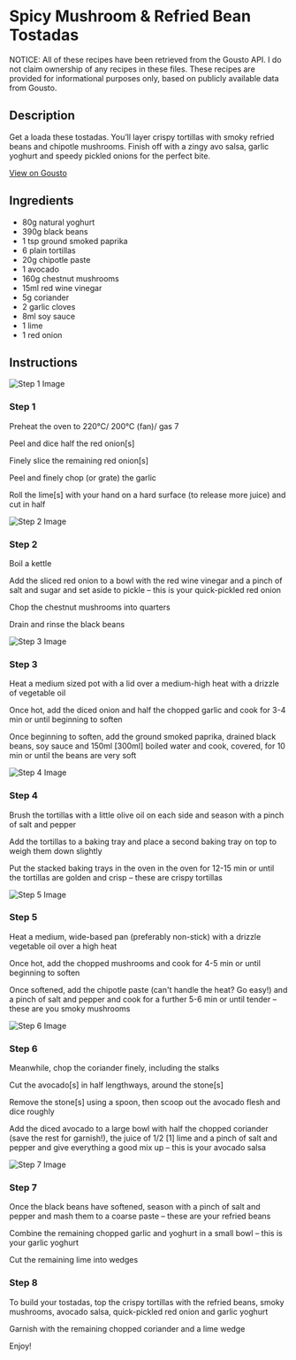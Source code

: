 # Spicy Mushroom & Refried Bean Tostadas

NOTICE: All of these recipes have been retrieved from the Gousto API. I do not claim ownership of any recipes in these files. These recipes are provided for informational purposes only, based on publicly available data from Gousto.

## Description

Get a loada these tostadas. You’ll layer crispy tortillas with smoky refried beans and chipotle mushrooms. Finish off with a zingy avo salsa, garlic yoghurt and speedy pickled onions for the perfect bite.

[View on Gousto](https://www.gousto.co.uk/recipes/cookbook/spicy-bean-mushroom-tostadas-with-pickled-red-onion-feta)

## Ingredients

- 80g natural yoghurt
- 390g black beans
- 1 tsp ground smoked paprika
- 6 plain tortillas
- 20g chipotle paste
- 1 avocado
- 160g chestnut mushrooms
- 15ml red wine vinegar
- 5g coriander
- 2 garlic cloves
- 8ml soy sauce
- 1 lime
- 1 red onion

## Instructions

![Step 1 Image](https://production-media.gousto.co.uk/cms/recipe-step-image/step-1-1632824457967-x200.jpg)

### Step 1

Preheat the oven to 220°C/ 200°C (fan)/ gas 7

Peel and dice half the red onion<span class="text-danger">[s]</span>

Finely slice the remaining red onion<span class="text-danger">[s]</span>

Peel and finely chop (or grate) the garlic

Roll the lime<span class="text-danger">[s]</span> with your hand on a hard surface (to release more juice) and cut in half

![Step 2 Image](https://production-media.gousto.co.uk/cms/recipe-step-image/step-2-1632824463677-x200.jpg)

### Step 2

Boil a kettle

Add the sliced red onion to a bowl with the red wine vinegar and a pinch of salt and sugar and set aside to pickle – this is your quick-pickled red onion

Chop the chestnut mushrooms into quarters

Drain and rinse the black beans

![Step 3 Image](https://production-media.gousto.co.uk/cms/recipe-step-image/step-3-1632824467874-x200.jpg)

### Step 3

Heat a medium sized pot with a lid over a medium-high heat with a drizzle of vegetable oil

Once hot, add the diced onion and half the chopped garlic and cook for 3-4 min or until beginning to soften

Once beginning to soften, add the ground smoked paprika, drained black beans, soy sauce and 150ml <span class="text-danger">[300ml]</span> boiled water and cook, covered, for 10 min or until the beans are very soft

![Step 4 Image](https://production-media.gousto.co.uk/cms/recipe-step-image/step-4-1632824471717-x200.jpg)

### Step 4

Brush the tortillas with a little olive oil on each side and season with a pinch of salt and pepper

Add the tortillas to a baking tray and place a second baking tray on top to weigh them down slightly

Put the stacked baking trays in the oven in the oven for 12-15 min or until the tortillas are golden and crisp – these are crispy tortillas

![Step 5 Image](https://production-media.gousto.co.uk/cms/recipe-step-image/step-5-1632824475523-x200.jpg)

### Step 5

Heat a medium, wide-based pan (preferably non-stick) with a drizzle vegetable oil over a high heat

Once hot, add the chopped mushrooms and cook for 4-5 min or until beginning to soften

Once softened, add the chipotle paste (can't handle the heat? Go easy!) and a pinch of salt and pepper and cook for a further 5-6 min or until tender – these are you smoky mushrooms

![Step 6 Image](https://production-media.gousto.co.uk/cms/recipe-step-image/step-6-1632824480665-x200.jpg)

### Step 6

Meanwhile, chop the coriander finely, including the stalks

Cut the avocado<span class="text-danger">[s]</span> in half lengthways, around the stone<span class="text-danger">[s]</span>

Remove the stone<span class="text-danger">[s]</span> using a spoon, then scoop out the avocado flesh and dice roughly

Add the diced avocado to a large bowl with half the chopped coriander (save the rest for garnish!), the juice of 1/2 <span class="text-danger">[1]</span> lime and a pinch of salt and pepper and give everything a good mix up – this is your avocado salsa

![Step 7 Image](https://production-media.gousto.co.uk/cms/recipe-step-image/step-7-1632824484318-x200.jpg)

### Step 7

Once the black beans have softened, season with a pinch of salt and pepper and mash them to a coarse paste – these are your refried beans

Combine the remaining chopped garlic and yoghurt in a small bowl – this is your garlic yoghurt

Cut the remaining lime into wedges

### Step 8

To build your tostadas, top the crispy tortillas with the refried beans, smoky mushrooms, avocado salsa, quick-pickled red onion and garlic yoghurt

Garnish with the remaining chopped coriander and a lime wedge

Enjoy!

